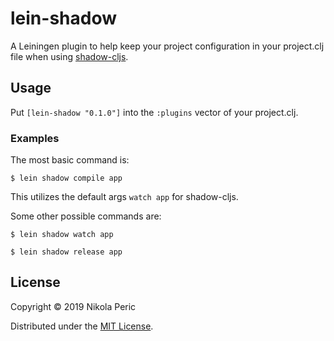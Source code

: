 # lein-shadow

A Leiningen plugin to help keep your project configuration in your project.clj file when using [shadow-cljs](https://github.com/thheller/shadow-cljs).

## Usage

Put `[lein-shadow "0.1.0"]` into the `:plugins` vector of your project.clj.

### Examples

The most basic command is:

    $ lein shadow compile app

This utilizes the default args `watch app` for shadow-cljs.

Some other possible commands are:

    $ lein shadow watch app

    $ lein shadow release app

## License

Copyright © 2019 Nikola Peric

Distributed under the [MIT License](https://opensource.org/licenses/MIT).
